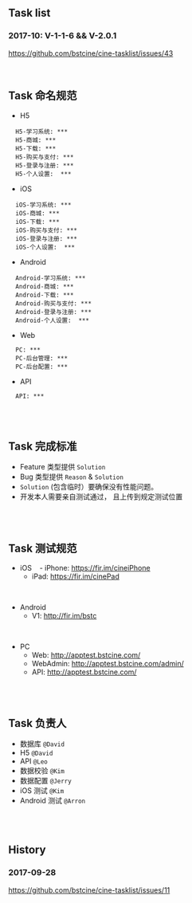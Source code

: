 ## Task list

### 2017-10: V-1-1-6 && V-2.0.1

https://github.com/bstcine/cine-tasklist/issues/43

<br>

## Task 命名规范
- H5
```
  H5-学习系统: ***
  H5-商城: ***
  H5-下载: ***
  H5-购买与支付: ***
  H5-登录与注册: ***
  H5-个人设置:  ***
```

- iOS
```
  iOS-学习系统: ***
  iOS-商城: ***
  iOS-下载: ***
  iOS-购买与支付: ***
  iOS-登录与注册: ***
  iOS-个人设置:  ***
```
  
- Android
```
  Android-学习系统: ***
  Android-商城: ***
  Android-下载: ***
  Android-购买与支付: ***
  Android-登录与注册: ***
  Android-个人设置:  ***
```
  
- Web
```
  PC: ***
  PC-后台管理: ***
  PC-后台配置: ***
```


- API
```
  API: ***
```

<br>
<br>

## Task 完成标准
- Feature 类型提供 `Solution`
- Bug 类型提供 `Reason` & `Solution`
- `Solution` (包含临时）要确保没有性能问题。
- 开发本人需要亲自测试通过， 且上传到规定测试位置

<br>
<br>

## Task 测试规范


- iOS
    - iPhone: https://fir.im/cineiPhone
    - iPad: https://fir.im/cinePad


<br>

- Android
   - V1: http://fir.im/bstc

   
<br>

- PC
   - Web: http://apptest.bstcine.com/
   - WebAdmin: http://apptest.bstcine.com/admin/
   - API: http://apptest.bstcine.com/
   
<br>
<br>

## Task 负责人
- 数据库   `@David`
- H5      `@David`
- API     `@Leo`
- 数据校验 `@Kim`
- 数据配置  `@Jerry`
- iOS 测试  `@Kim`
- Android 测试  `@Arron`

<br>
<br>

## History

### 2017-09-28

https://github.com/bstcine/cine-tasklist/issues/11
